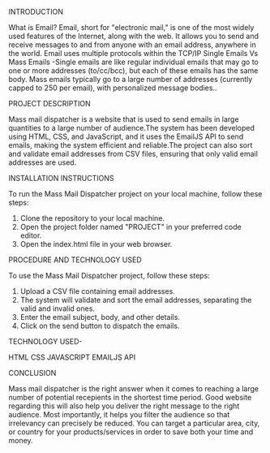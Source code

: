 INTRODUCTION

What is Email? Email, short for "electronic mail," is one of the most widely used features of the Internet, along with the web. It allows you to send and receive messages to and from anyone with an email address, anywhere in the world. Email uses multiple protocols within the TCP/IP  Single Emails Vs Mass Emails -Single emails are like regular individual emails that may go to one or more addresses (to/cc/bcc), but each of these emails has the same body. Mass emails typically go to a large number of addresses (currently capped to 250 per email), with personalized message bodies.. 
                            

PROJECT DESCRIPTION

Mass mail dispatcher is a website that is used to send emails in large quantities to a large number of audience.The system has been developed using HTML, CSS, and JavaScript, and it uses the EmailJS API to send emails, making the system efficient and reliable.The project can also sort and validate email addresses from CSV files, ensuring that only valid email addresses are used.

INSTALLATION INSTRUCTIONS


 To run the Mass Mail Dispatcher project on your local machine, follow these steps:
   1. Clone the repository to your local machine.
   2. Open the project folder named "PROJECT" in your preferred code editor.
   3. Open the index.html file in your web browser.

PROCEDURE AND TECHNOLOGY USED


To use the Mass Mail Dispatcher project, follow these steps:

 1. Upload a CSV file containing email addresses.
 2. The system will validate and sort the email addresses, separating the valid and invalid ones.
 3. Enter the email subject, body, and other details.
 4. Click on the send button to dispatch the emails.

TECHNOLOGY USED-

HTML
CSS
JAVASCRIPT
EMAILJS API


CONCLUSION

Mass mail dispatcher is the right answer when it comes to reaching a large number of potential recepients in the shortest time period. Good website regarding this will also help you deliver the right message to the right audience. Most importantly, it helps you filter the audience so that irrelevancy can precisely be reduced. You can target a particular area, city, or country for your products/services in order to save both your time and money.
